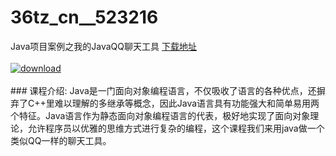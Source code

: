 # 36tz_cn__523216
Java项目案例之我的JavaQQ聊天工具
[下载地址](http://www.36tz.cn/article/523216 "下载地址")
<br/></br>[![download](http://36tz.cn/muke_img/2018_07_1-47-300x142.png "下载地址")](http://www.36tz.cn/article/523216 "下载地址")
<br/></br>### 课程介绍:
Java是一门面向对象编程语言，不仅吸收了语言的各种优点，还摒弃了C++里难以理解的多继承等概念，因此Java语言具有功能强大和简单易用两个特征。Java语言作为静态面向对象编程语言的代表，极好地实现了面向对象理论，允许程序员以优雅的思维方式进行复杂的编程，这个课程我们来用java做一个类似QQ一样的聊天工具。



